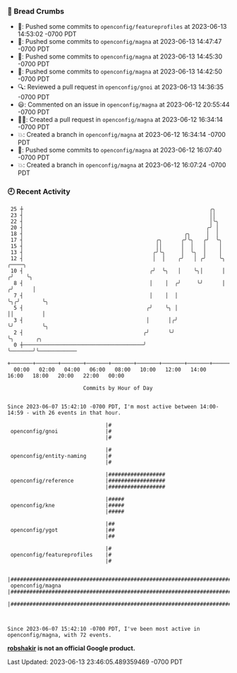 ### 🍞 Bread Crumbs

 * 🚢: Pushed some commits to `openconfig/featureprofiles` at 2023-06-13 14:53:02 -0700 PDT
 * 🚢: Pushed some commits to `openconfig/magna` at 2023-06-13 14:47:47 -0700 PDT
 * 🚢: Pushed some commits to `openconfig/magna` at 2023-06-13 14:45:30 -0700 PDT
 * 🚢: Pushed some commits to `openconfig/magna` at 2023-06-13 14:42:50 -0700 PDT
 * 🔍: Reviewed a pull request in  `openconfig/gnoi` at 2023-06-13 14:36:35 -0700 PDT
 * 😃: Commented on an issue in `openconfig/magna` at 2023-06-12 20:55:44 -0700 PDT
 * ✍🏼: Created a pull request in `openconfig/magna` at 2023-06-12 16:34:14 -0700 PDT
 * 💥: Created a branch in `openconfig/magna` at 2023-06-12 16:34:14 -0700 PDT
 * 🚢: Pushed some commits to `openconfig/magna` at 2023-06-12 16:07:40 -0700 PDT
 * 💥: Created a branch in `openconfig/magna` at 2023-06-12 16:07:24 -0700 PDT

### 🕘 Recent Activity
```
 25 ┼                                                           ╭╮
 23 ┤                                                           ││
 22 ┤                                                           │╰╮
 20 ┤                                                          ╭╯ │
 18 ┤                                                   ╭╮     │  │
 17 ┤                                          ╭╮      ╭╯╰╮   ╭╯  ╰╮
 15 ┤                                          ││      │  │   │    │
 13 ┤                                         ╭╯╰╮     │  ╰╮  │    │
 12 ┤                                         │  │    ╭╯   │ ╭╯    ╰╮    ╭────╮
 10 ┤                                        ╭╯  ╰╮   │    ╰╮│      │   ╭╯    ╰╮
  8 ┤                                        │    │  ╭╯     ╰╯      │  ╭╯      │
  7 ┤                                        │    │  │              ╰╮╭╯       ╰╮
  5 ┤                                       ╭╯    ╰╮ │               ││         │
  3 ┤                                       │      │╭╯               ╰╯         ╰╮
  2 ┤                                      ╭╯      ╰╯                            ╰╮       ╭╮
  0 ┼──────────────────────────────────────╯                                      ╰───────╯╰────────────
    +───────+───────+───────+───────+───────+───────+───────+───────+───────+───────+───────+───────+────
  00:00   02:00   04:00   06:00   08:00   10:00   12:00   14:00   16:00   18:00   20:00   22:00   00:00   

						Commits by Hour of Day


Since 2023-06-07 15:42:10 -0700 PDT, I'm most active between 14:00-14:59 - with 26 events in that hour.

```



```
                               |#
 openconfig/gnoi               |#
                               |#

                               |#
 openconfig/entity-naming      |#
                               |#

                               |##################
 openconfig/reference          |##################
                               |##################

                               |#####
 openconfig/kne                |#####
                               |#####

                               |##
 openconfig/ygot               |##
                               |##

                               |#
 openconfig/featureprofiles    |#
                               |#

                               |########################################################################
 openconfig/magna              |########################################################################
                               |########################################################################



Since 2023-06-07 15:42:10 -0700 PDT, I've been most active in openconfig/magna, with 72 events.

```
**[robshakir](mailto:robjs@google.com) is not an official Google product.**  


Last Updated: 2023-06-13 23:46:05.489359469 -0700 PDT
